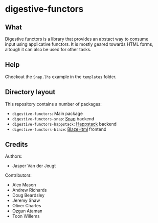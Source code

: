 digestive-functors
==================

What
----

Digestive functors is a library that provides an abstact way to consume input
using applicative functors. It is mostly geared towards HTML forms, altough it
can also be used for other tasks.

Help
----

Checkout the `Snap.lhs` example in the `templates` folder.

Directory layout
----------------

This repository contains a number of packages:

- `digestive-functors`: Main package
- `digestive-functors-snap`: [Snap](http://snapframework.com) backend
- `digestive-functors-happstack`: [Happstack](http://happstack.com) backend
- `digestive-functors-blaze`: [BlazeHtml](http://jaspervdj.be/blaze) frontend

Credits
-------

Authors:

- Jasper Van der Jeugt

Contributors:

- Alex Mason
- Andrew Richards
- Doug Beardsley
- Jeremy Shaw
- Oliver Charles
- Ozgun Ataman
- Toon Willems
